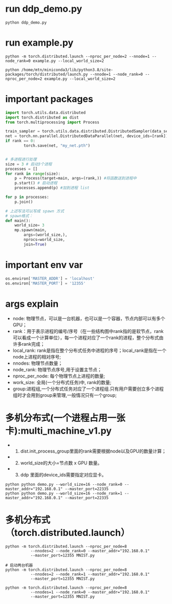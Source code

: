 # run ddp_demo.py
```shell
python ddp_demo.py
```

# run example.py
```shell
python -m torch.distributed.launch --nproc_per_node=2 --nnode=1 --node_rank=0 example.py --local_world_size=2

python /home/mtn/miniconda3/lib/python3.8/site-packages/torch/distributed/launch.py --nnode=1 --node_rank=0 --nproc_per_node=2 example.py --local_world_size=2
```

# important packages
```python
import torch.utils.data.distributed
import torch.distributed as dist
from torch.multiprocessing import Process

train_sampler = torch.utils.data.distributed.DistributedSampler(data_set)
net = torch.nn.parallel.DistributedDataParallel(net, device_ids=[rank])
if rank == 0:
        torch.save(net, "my_net.pth")


# 多进程进行处理
size = 3 # 启动3个进程
processes = []
for rank in range(size):
    p = Process(target=main, args=(rank,)) #将函数送到进程中
    p.start() # 启动进程
    processes.append(p) #加到进程 list

for p in processes:
    p.join()

# 上述写法可以写成 spawn 方式
# spawn格式：
def main():
    world_size= 3
    mp.spawn(main,
        args=(world_size,),
        nprocs=world_size,
        join=True)
```

# important env var
```python
os.environ['MASTER_ADDR'] = 'localhost'
os.environ['MASTER_PORT'] = '12355'
```

# args explain
- node: 物理节点，可以是一台机器，也可以是一个容器，节点内部可以有多个GPU；
- rank：用于表示进程的编号/序号（在一些结构图中rank指的是软节点，rank可以看成一个计算单位），每一个进程对应了一个rank的进程，整个分布式由许多rank完成；
- local_rank: rank是指在整个分布式任务中进程的序号；local_rank是指在一个node上进程的相对序号;
- nnodes: 物理节点数量；
- node_rank: 物理节点序号,用于设置主节点；
- nproc_per_node: 每个物理节点上进程的数量;
- work_size: 全局(一个分布式任务)中, rank的数量;
- group:进程组,一个分布式任务对应了一个进程组.只有用户需要创立多个进程组时才会用到group来管理,一般情况只有一个group;

# 多机分布式(一个进程占用一张卡):multi_machine_v1.py
- 1. dist.init_process_group里面的rank需要根据node以及GPU的数量计算；
- 2. world_size的大小=节点数 x GPU 数量。
- 3. ddp 里面的device_ids需要指定对应显卡。

```shell
python python demo.py --world_size=16 --node_rank=0 --master_addr="192.168.0.1" --master_port=22335
python python demo.py --world_size=16 --node_rank=1 --master_addr="192.168.0.1" --master_port=22335
```

# 多机分布式（torch.distributed.launch）
```shell
python -m torch.distributed.launch --nproc_per_node=8
           --nnodes=2 --node_rank=0 --master_addr="192.168.0.1"
           --master_port=12355 MNIST.py

# 启动两台机器
python -m torch.distributed.launch --nproc_per_node=8
           --nnodes=2 --node_rank=1 --master_addr="192.168.0.1"
           --master_port=12355 MNIST.py

python -m torch.distributed.launch --nproc_per_node=8
           --nnodes=1 --node_rank=0 --master_addr="192.168.0.1"
           --master_port=12355 MNIST.py
```
